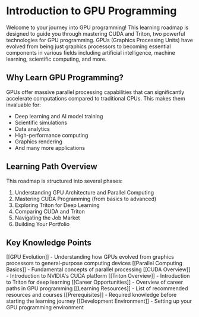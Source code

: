 # Introduction to GPU Programming

Welcome to your journey into GPU programming! This learning roadmap is designed to guide you through mastering CUDA and Triton, two powerful technologies for GPU programming. GPUs (Graphics Processing Units) have evolved from being just graphics processors to becoming essential components in various fields including artificial intelligence, machine learning, scientific computing, and more.

## Why Learn GPU Programming?

GPUs offer massive parallel processing capabilities that can significantly accelerate computations compared to traditional CPUs. This makes them invaluable for:
- Deep learning and AI model training
- Scientific simulations
- Data analytics
- High-performance computing
- Graphics rendering
- And many more applications

## Learning Path Overview

This roadmap is structured into several phases:
1. Understanding GPU Architecture and Parallel Computing
2. Mastering CUDA Programming (from basics to advanced)
3. Exploring Triton for Deep Learning
4. Comparing CUDA and Triton
5. Navigating the Job Market
6. Building Your Portfolio

## Key Knowledge Points

[[GPU Evolution]] - Understanding how GPUs evolved from graphics processors to general-purpose computing devices
[[Parallel Computing Basics]] - Fundamental concepts of parallel processing
[[CUDA Overview]] - Introduction to NVIDIA's CUDA platform
[[Triton Overview]] - Introduction to Triton for deep learning
[[Career Opportunities]] - Overview of career paths in GPU programming
[[Learning Resources]] - List of recommended resources and courses
[[Prerequisites]] - Required knowledge before starting the learning journey
[[Development Environment]] - Setting up your GPU programming environment 